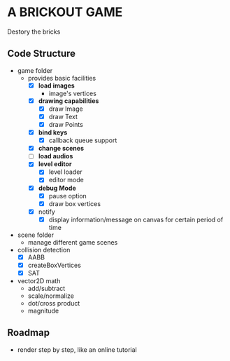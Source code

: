 # A BRICKOUT GAME

Destory the bricks

## Code Structure

- game folder
  - provides basic facilities
    - [x] **load images**
      - image's vertices
    - [x] **drawing capabilities**
      - [x] draw Image
      - [x] draw Text
      - [x] draw Points
    - [x] **bind keys**
      - [x] callback queue support
    - [x] **change scenes**
    - [ ] **load audios**
    - [x] **level editor**
      - [x] level loader
      - [x] editor mode
    - [x] **debug Mode**
      - [x] pause option
      - [x] draw box vertices
    - [x] notify
      - [x] display information/message on canvas for certain period of time
- scene folder
  - manage different game scenes
- collision detection
  - [x] AABB
  - [x] createBoxVertices
  - [x] SAT
- vector2D math
  - add/subtract
  - scale/normalize
  - dot/cross product
  - magnitude

## Roadmap

- render step by step, like an online tutorial
